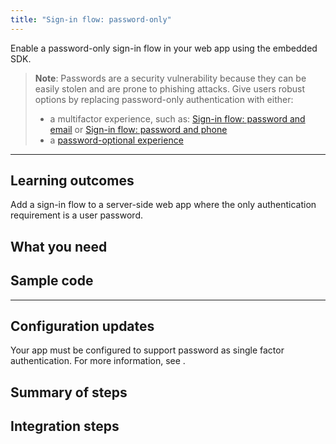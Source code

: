 ```yaml
---
title: "Sign-in flow: password-only"
---
```


<ApiLifecycle access="ie" />

Enable a password-only sign-in flow in your web app using the embedded SDK.

> **Note**: Passwords are a security vulnerability because they can be easily stolen and are prone to phishing attacks. Give users robust options by replacing password-only authentication with either:
> * a multifactor experience, such as: [Sign-in flow: password and email](/docs/guides/oie-embedded-sdk-use-case-sign-in-pwd-email/) or [Sign-in flow: password and phone](/docs/guides/oie-embedded-sdk-use-case-sign-in-pwd-phone) 
> * a [password-optional experience](https://developer.okta.com/docs/guides/pwd-optional-overview) 
>
><StackSnippet snippet="pwdoptionalusecase" />

---

## Learning outcomes

Add a sign-in flow to a server-side web app where the only authentication requirement is a user password.

## What you need

<StackSnippet snippet="whatyouneed" />

## Sample code

<StackSnippet snippet="samplecode" />

---

## Configuration updates

Your app must be configured to support password as single factor authentication. For more information, see <StackSnippet snippet="configureyourapp" inline />.

## Summary of steps

<StackSnippet snippet="summaryofsteps" />

## Integration steps

<StackSnippet snippet="integrationsteps" />

<StackSnippet snippet="getuserprofile" />
